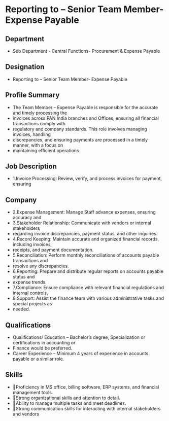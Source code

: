 # Reporting to – Senior Team Member- Expense Payable

## Department

* Sub Department -  Central Functions- Procurement & Expense Payable

## Designation

* Reporting to – Senior Team Member- Expense Payable

## Profile Summary

* The Team Member – Expense Payable is responsible for the accurate and timely processing the
* invoices across PAN India branches and Offices, ensuring all financial transactions comply with
* regulatory  and  company  standards.  This  role  involves  managing  invoices,  handling
* discrepancies, and ensuring payments are processed in a timely manner, with a focus on
* maintaining efficient operations

## Job Description

* 1.Invoice  Processing:  Review,  verify,  and  process  invoices  for  payment,  ensuring

## Company

* 2.Expense  Management:  Manage  Staff  advance  expenses,  ensuring  accuracy  and
* 3.Stakeholder  Relationship:  Communicate  with  vendors  or  internal  stakeholders
* regarding invoice discrepancies, payment status, and other inquiries.
* 4.Record Keeping: Maintain accurate and organized financial records, including invoices,
* receipts, and payment documentation.
* 5.Reconciliation: Perform monthly reconciliations of accounts payable transactions and
* resolve any discrepancies.
* 6.Reporting: Prepare  and  distribute  regular  reports  on  accounts  payable  status  and
* expense trends.
* 7.Compliance: Ensure compliance with relevant financial regulations and internal controls.
* 8.Support: Assist the finance team with various administrative tasks and special projects as
* needed.

## Qualifications

* Qualifications/ Education – Bachelor’s degree, Specialization or certifications in accounting or
* Finance would be preferred.
* Career Experience – Minimum 4 years of experience in accounts payable or a similar role.

## Skills

* Proficiency in MS office, billing software, ERP systems, and financial management tools.
* Strong organizational skills and attention to detail.
* Ability to manage multiple tasks and meet deadlines.
* Strong communication skills for interacting with internal stakeholders and vendors
